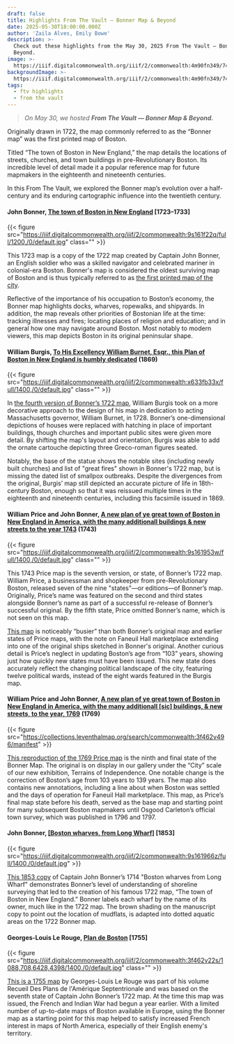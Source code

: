 ```yaml
---
draft: false
title: Highlights From The Vault — Bonner Map & Beyond
date: 2025-05-30T18:00:00.000Z
author: 'Zaila Alves, Emily Bowe'
description: >-
  Check out these highlights from the May 30, 2025 From The Vault — Bonner Map &
  Beyond.
image: >-
  https://iiif.digitalcommonwealth.org/iiif/2/commonwealth:4m90fn349/743,3978,8563,3219/1800,/0/default.jpg
backgroundImage: >-
  https://iiif.digitalcommonwealth.org/iiif/2/commonwealth:4m90fn349/743,3978,8563,3219/1800,/0/default.jpg
tags:
  - ftv highlights
  - from the vault
---
```


> *On May 30, we hosted **From The Vault — Bonner Map & Beyond.***

Originally drawn in 1722, the map commonly referred to as the “Bonner map” was the first printed map of Boston.

Titled “The town of Boston in New England,” the map details the locations of streets, churches, and town buildings in pre-Revolutionary Boston. Its incredible level of detail made it a popular reference map for future mapmakers in the eighteenth and nineteenth centuries.

In this From The Vault, we explored the Bonner map’s evolution over a half-century and its enduring cartographic influence into the twentieth century.

#### John Bonner, [The town of Boston in New England](https://collections.leventhalmap.org/search/commonwealth:9s161f21f) \[1723–1733]

{{< figure src="https://iiif.digitalcommonwealth.org/iiif/2/commonwealth:9s161f22q/full/1200,/0/default.jpg" class="" >}}

This 1723 map is a copy of the 1722 map created by Captain John Bonner, an English soldier who was a skilled navigator and celebrated mariner in colonial-era Boston. Bonner's map is considered the oldest surviving map of Boston and is thus typically referred to as [the first printed map of the city](https://collections.leventhalmap.org/search/commonwealth:9s161f21f).

Reflective of the importance of his occupation to Boston’s economy, the Bonner map highlights docks, wharves, ropewalks, and shipyards. In addition, the map reveals other priorities of Bostonian life at the time: tracking illnesses and fires; locating places of religion and education; and in general how one may navigate around Boston. Most notably to modern viewers, this map depicts Boston in its original peninsular shape.

#### William Burgis, [To His Excellency William Burnet, Esqr., this Plan of Boston in New England is humbly dedicated](https://collections.leventhalmap.org/search/commonwealth:x633fb32n) (1869)

{{< figure src="https://iiif.digitalcommonwealth.org/iiif/2/commonwealth:x633fb33x/full/1400,/0/default.jpg" class="" >}}

In [the fourth version of Bonner’s 1722 map](https://collections.leventhalmap.org/search/commonwealth:x633fb32n), William Burgis took on a more decorative approach to the design of his map in dedication to acting Massachusetts governor, William Burnet, in 1728. Bonner’s one-dimensional depictions of houses were replaced with hatching in place of important buildings, though churches and important public sites were given more detail. By shifting the map's layout and orientation, Burgis was able to add the ornate cartouche depicting three Greco-roman figures seated.

Notably, the base of the statue shows the notable sites (including newly built churches) and list of "great fires" shown in Bonner's 1722 map, but is missing the dated list of smallpox outbreaks. Despite the divergences from the original, Burgis’ map still depicted an accurate picture of life in 18th-century Boston, enough so that it was reissued multiple times in the eighteenth and nineteenth centuries, including this facsimile issued in 1869.

#### William Price and John Bonner, [A new plan of ye great town of Boston in New England in America, with the many additionall buildings & new streets to the year 1743](https://collections.leventhalmap.org/search/commonwealth:9s161952m) (1743)

{{< figure src="https://iiif.digitalcommonwealth.org/iiif/2/commonwealth:9s161953w/full/1400,/0/default.jpg" class="" >}}

This 1743 Price map is the seventh version, or state, of Bonner’s 1722 map. William Price, a businessman and shopkeeper from pre-Revolutionary Boston, released seven of the nine "states"—or editions—of Bonner’s map. Originally, Price’s name was featured on the second and third states alongside Bonner’s name as part of a successful re-release of Bonner’s successful original. By the fifth state, Price omitted Bonner’s name, which is not seen on this map. 

[This map](https://collections.leventhalmap.org/search/commonwealth:9s161952m) is noticeably “busier” than both Bonner’s original map and earlier states of Price maps, with the note on Faneuil Hall marketplace extending into one of the original ships sketched in Bonner's original. Another curious detail is Price’s neglect in updating Boston’s age from “103” years, showing just how quickly new states must have been issued. This new state does accurately reflect the changing political landscape of the city, featuring twelve political wards, instead of the eight wards featured in the Burgis map.

#### William Price and John Bonner, [A new plan of ye great town of Boston in New England in America, with the many additionall \[sic\] buildings, & new streets, to the year, 1769](https://collections.leventhalmap.org/search/commonwealth:3f462v496) (1769)

{{< figure src="https://collections.leventhalmap.org/search/commonwealth:3f462v496/manifest" >}}

[This reproduction of the 1769 Price map](https://collections.leventhalmap.org/search/commonwealth:3f462v496) is the ninth and final state of the Bonner Map. The original is on display in our gallery under the “City” scale of our new exhibition, Terrains of Independence. One notable change is the correction of Boston’s age from 103 years to 139 years. The map also contains new annotations, including a line about when Boston was settled and the days of operation for Faneuil Hall marketplace. This map, as Price’s final map state before his death, served as the base map and starting point for many subsequent Boston mapmakers until Osgood Carleton’s official town survey, which was published in 1796 and 1797.

#### John Bonner, [\[Boston wharves, from Long Wharf\]](https://collections.leventhalmap.org/search/commonwealth:9s161965p) \[1853]

{{< figure src="https://iiif.digitalcommonwealth.org/iiif/2/commonwealth:9s161966z/full/1400,/0/default.jpg" >}}

[This 1853 copy](https://collections.leventhalmap.org/search/commonwealth:9s161965p) of Captain John Bonner’s 1714 "Boston wharves from Long Wharf" demonstrates Bonner’s level of understanding of shoreline surveying that led to the creation of his famous 1722 map, “The town of Boston in New England.” Bonner labels each wharf by the name of its owner, much like in the 1722 map. The brown shading on the manuscript copy to point out the location of mudflats, is adapted into dotted aquatic areas on the 1722 Bonner map.

#### Georges-Louis Le Rouge, [Plan de Boston](https://collections.leventhalmap.org/search/commonwealth:3f462v21h) \[1755]

{{< figure src="https://iiif.digitalcommonwealth.org/iiif/2/commonwealth:3f462v22s/1088,708,6428,4398/1400,/0/default.jpg" class="" >}}

[This is a 1755 map](https://collections.leventhalmap.org/search/commonwealth:3f462v21h) by Georges-Louis Le Rouge was part of his volume Recueil Des Plans de l'Amérique Septentrionale and was based on the seventh state of Captain John Bonner’s 1722 map. At the time this map was issued, the French and Indian War had begun a year earlier. With a limited number of up-to-date maps of Boston available in Europe, using the Bonner map as a starting point for this map helped to satisfy increased French interest in maps of North America, especially of their English enemy's territory.
